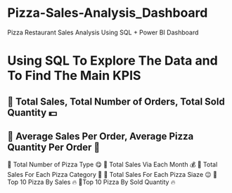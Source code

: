 # Pizza-Sales-Analysis_Dashboard
Pizza Restaurant Sales Analysis Using SQL + Power BI Dashboard

# Using SQL To Explore The Data and To Find The Main KPIS
## 🍕 Total Sales, Total Number of Orders, Total Sold Quantity 💵
## 🍕 Average Sales Per Order, Average Pizza Quantity Per Order 💸
🍕 Total Number of Pizza Type 😋
🍕 Total Sales Via Each Month 💰
🍕 Total Sales For Each Pizza Category 🍕
🍕 Total Sales For Each Pizza Siaze 😉
🍕 Top 10 Pizza By Sales 🔥
🍕Top 10 Pizza By Sold Quantity 🔥
